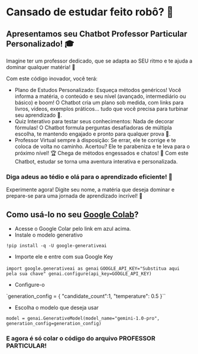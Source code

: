# Cansado de estudar feito robô? 🤖
## Apresentamos seu Chatbot Professor Particular Personalizado! 🎓

Imagine ter um professor dedicado, que se adapta ao SEU ritmo e te ajuda a dominar qualquer matéria! 🤩

Com este código inovador, você terá:

- Plano de Estudos Personalizado: Esqueça métodos genéricos! Você informa a matéria, o conteúdo e seu nível (avançado, intermediário ou básico) e boom! O Chatbot cria um plano sob medida, com links para livros, vídeos, exemplos práticos... tudo que você precisa para turbinar seu aprendizado 🚀.
- Quiz Interativo para testar seus conhecimentos: Nada de decorar fórmulas! O Chatbot formula perguntas desafiadoras de múltipla escolha, te mantendo engajado e pronto para qualquer prova 💪.
- Professor Virtual sempre à disposição: Se errar, ele te corrige e te coloca de volta no caminho. Acertou? Ele te parabeniza e te leva para o próximo nível! 🏆
Chega de métodos engessados e chatos! 🥱 Com este Chatbot, estudar se torna uma aventura interativa e personalizada.

### Diga adeus ao tédio e olá para o aprendizado eficiente! 🎉

Experimente agora! Digite seu nome, a matéria que deseja dominar e prepare-se para uma jornada de aprendizado incrível! 🧠

## Como usá-lo no seu [Google Colab](https://colab.new)?

- Acesse o Google Colar pelo link em azul acima.
- Instale o modelo generativo

`!pip install -q -U google-generativeai`

- Importe ele e entre com sua Google Key

`import google.generativeai as genai`
`GOOGLE_API_KEY="Substitua aqui pela sua chave"
genai.configure(api_key=GOOGLE_API_KEY)`

- Configure-o

`generation_config = {
    "candidate_count":1,
    "temperature": 0.5
}``

- Escolha o modelo que deseja usar 

`model = genai.GenerativeModel(model_name="gemini-1.0-pro",
                              generation_config=generation_config)`

### E agora é só colar o código do arquivo PROFESSOR PARTICULAR!
